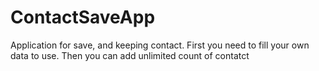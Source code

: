 # ContactSaveApp
Application for save, and keeping contact.
First you need to fill your own data to use. Then you can add unlimited count of contatct


